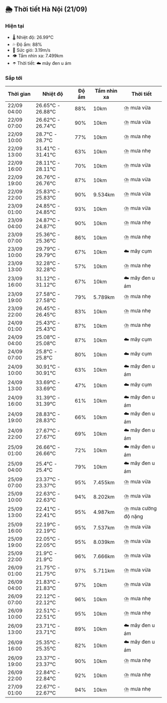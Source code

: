 ## 🌦️ Thời tiết Hà Nội (21/09)

### Hiện tại

- 🌡️ Nhiệt độ: 26.99℃
- 💦 Độ ẩm: 88%
- 💨 Sức gió: 3.19m/s
- 👁️ Tầm nhìn xa: 7.499km
- ☂️ Thời tiết: ☁️ mây đen u ám

### Sắp tới

| Thời gian | Nhiệt độ | Độ ẩm | Tầm nhìn xa | Thời tiết |
| --- | --- | --- | --- | --- |
| 22/09 04:00 | 26.65℃ - 26.88℃ | 88% | 10km | ⛈️ mưa vừa |
| 22/09 07:00 | 26.62℃ - 26.74℃ | 90% | 10km | ⛈️ mưa vừa |
| 22/09 10:00 | 28.7℃ - 28.7℃ | 77% | 10km | ⛈️ mưa nhẹ |
| 22/09 13:00 | 31.41℃ - 31.41℃ | 63% | 10km | ⛈️ mưa nhẹ |
| 22/09 16:00 | 28.11℃ - 28.11℃ | 70% | 10km | ⛈️ mưa vừa |
| 22/09 19:00 | 26.76℃ - 26.76℃ | 87% | 10km | ⛈️ mưa vừa |
| 22/09 22:00 | 25.83℃ - 25.83℃ | 90% | 9.534km | ⛈️ mưa vừa |
| 23/09 01:00 | 24.85℃ - 24.85℃ | 93% | 10km | ⛈️ mưa vừa |
| 23/09 04:00 | 24.87℃ - 24.87℃ | 90% | 10km | ⛈️ mưa nhẹ |
| 23/09 07:00 | 25.36℃ - 25.36℃ | 86% | 10km | ⛈️ mưa nhẹ |
| 23/09 10:00 | 29.79℃ - 29.79℃ | 67% | 10km | ☁️ mây cụm |
| 23/09 13:00 | 32.28℃ - 32.28℃ | 57% | 10km | ⛈️ mưa nhẹ |
| 23/09 16:00 | 31.12℃ - 31.12℃ | 67% | 10km | ☁️ mây đen u ám |
| 23/09 19:00 | 27.58℃ - 27.58℃ | 79% | 5.789km | ⛈️ mưa nhẹ |
| 23/09 22:00 | 26.45℃ - 26.45℃ | 83% | 10km | ⛈️ mưa nhẹ |
| 24/09 01:00 | 25.43℃ - 25.43℃ | 87% | 10km | ⛈️ mưa nhẹ |
| 24/09 04:00 | 25.08℃ - 25.08℃ | 87% | 10km | ☁️ mây cụm |
| 24/09 07:00 | 25.8℃ - 25.8℃ | 80% | 10km | ☁️ mây cụm |
| 24/09 10:00 | 30.91℃ - 30.91℃ | 63% | 10km | ☁️ mây đen u ám |
| 24/09 13:00 | 33.69℃ - 33.69℃ | 47% | 10km | ☁️ mây cụm |
| 24/09 16:00 | 31.39℃ - 31.39℃ | 61% | 10km | ☁️ mây đen u ám |
| 24/09 19:00 | 28.83℃ - 28.83℃ | 66% | 10km | ☁️ mây đen u ám |
| 24/09 22:00 | 27.67℃ - 27.67℃ | 69% | 10km | ☁️ mây đen u ám |
| 25/09 01:00 | 26.66℃ - 26.66℃ | 72% | 10km | ☁️ mây đen u ám |
| 25/09 04:00 | 25.4℃ - 25.4℃ | 79% | 10km | ☁️ mây đen u ám |
| 25/09 07:00 | 23.37℃ - 23.37℃ | 95% | 7.455km | ⛈️ mưa vừa |
| 25/09 10:00 | 22.63℃ - 22.63℃ | 94% | 8.202km | ⛈️ mưa vừa |
| 25/09 13:00 | 22.41℃ - 22.41℃ | 95% | 4.987km | ⛈️ mưa cường độ nặng |
| 25/09 16:00 | 22.19℃ - 22.19℃ | 95% | 7.537km | ⛈️ mưa vừa |
| 25/09 19:00 | 22.05℃ - 22.05℃ | 95% | 8.039km | ⛈️ mưa vừa |
| 25/09 22:00 | 21.9℃ - 21.9℃ | 96% | 7.666km | ⛈️ mưa vừa |
| 26/09 01:00 | 21.75℃ - 21.75℃ | 97% | 5.711km | ⛈️ mưa vừa |
| 26/09 04:00 | 21.83℃ - 21.83℃ | 97% | 10km | ⛈️ mưa vừa |
| 26/09 07:00 | 22.12℃ - 22.12℃ | 96% | 10km | ⛈️ mưa nhẹ |
| 26/09 10:00 | 22.51℃ - 22.51℃ | 95% | 10km | ⛈️ mưa nhẹ |
| 26/09 13:00 | 23.71℃ - 23.71℃ | 89% | 10km | ☁️ mây đen u ám |
| 26/09 16:00 | 25.35℃ - 25.35℃ | 82% | 10km | ☁️ mây đen u ám |
| 26/09 19:00 | 23.37℃ - 23.37℃ | 90% | 10km | ⛈️ mưa nhẹ |
| 26/09 22:00 | 22.84℃ - 22.84℃ | 92% | 10km | ⛈️ mưa nhẹ |
| 27/09 01:00 | 22.67℃ - 22.67℃ | 94% | 10km | ⛈️ mưa nhẹ |
